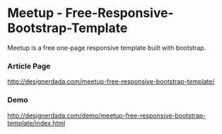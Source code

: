 # Meetup - Free-Responsive-Bootstrap-Template
Meetup is a free one-page responsive template built with bootstrap.

### Article Page
http://designerdada.com/meetup-free-responsive-bootstrap-template/

### Demo
http://designerdada.com/demo/meetup-free-responsive-bootstrap-template/index.html
